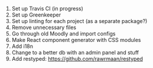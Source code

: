 1. Set up Travis CI (in progress)
1. Set up Greenkeeper
1. Set up linting for each project (as a separate package?)
1. Remove unnecessary files
1. Go through old Moodly and import configs
1. Make React component generator with CSS modules
1. Add i18n
1. Change to a better db with an admin panel and stuff
1. Add restyped: https://github.com/rawrmaan/restyped
